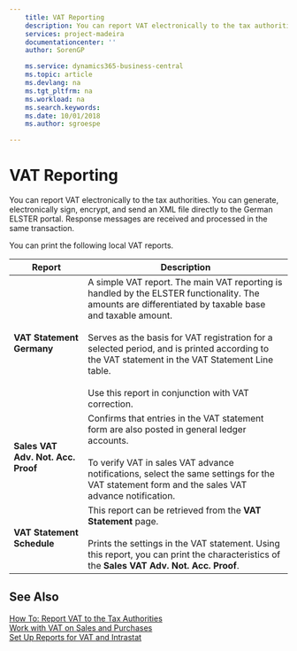```yaml
---
    title: VAT Reporting
    description: You can report VAT electronically to the tax authorities.
    services: project-madeira
    documentationcenter: ''
    author: SorenGP

    ms.service: dynamics365-business-central
    ms.topic: article
    ms.devlang: na
    ms.tgt_pltfrm: na
    ms.workload: na
    ms.search.keywords:
    ms.date: 10/01/2018
    ms.author: sgroespe

---
```

# VAT Reporting
You can report VAT electronically to the tax authorities. You can generate, electronically sign, encrypt, and send an XML file directly to the German ELSTER portal. Response messages are received and processed in the same transaction.  

You can print the following local VAT reports.  

|Report|Description|  
|------------|---------------------------------------|  
|**VAT Statement Germany**|A simple VAT report. The main VAT reporting is handled by the ELSTER functionality. The amounts are differentiated by taxable base and taxable amount.<br /><br /> Serves as the basis for VAT registration for a selected period, and is printed according to the VAT statement in the VAT Statement Line table.<br /><br /> Use this report in conjunction with VAT correction.|  
|**Sales VAT Adv. Not. Acc. Proof**|Confirms that entries in the VAT statement form are also posted in general ledger accounts.<br /><br /> To verify VAT in sales VAT advance notifications, select the same settings for the VAT statement form and the sales VAT advance notification.|  
|**VAT Statement Schedule**|This report can be retrieved from the **VAT Statement** page.<br /><br /> Prints the settings in the VAT statement. Using this report, you can print the characteristics of the **Sales VAT Adv. Not. Acc. Proof**.|  

## See Also  
[How To: Report VAT to the Tax Authorities](../../finance-how-report-vat.md)  
[Work with VAT on Sales and Purchases](../../finance-work-with-vat.md)  
[Set Up Reports for VAT and Intrastat](how-to-set-up-reports-for-vat-and-intrastat.md)
